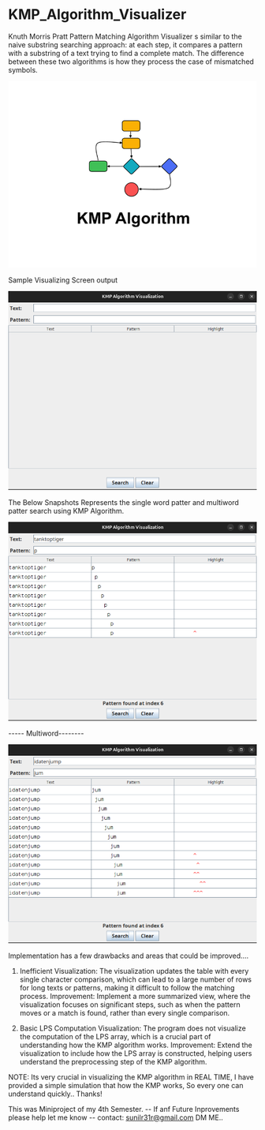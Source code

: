 # KMP_Algorithm_Visualizer
Knuth Morris Pratt Pattern Matching Algorithm Visualizer s similar to the naive substring searching approach: at each step, it compares a pattern with a substring of a text trying to find a complete match. The difference between these two algorithms is how they process the case of mismatched symbols. 

![Alt text](images/KMP.png)

Sample Visualizing Screen output

![Alt text](images/output1.png)

The Below Snapshots Represents the single word patter and multiword patter search using KMP Algorithm.

![Alt text](images/output2.png)

----- Multiword--------

![Alt text](images/output3.png)

Implementation has a few drawbacks and areas that could be improved....
1. Inefficient Visualization:
The visualization updates the table with every single character comparison, which can lead to a large number of rows for long texts or patterns, making it difficult to follow the matching process.
Improvement: Implement a more summarized view, where the visualization focuses on significant steps, such as when the pattern moves or a match is found, rather than every single comparison.

2. Basic LPS Computation Visualization:
The program does not visualize the computation of the LPS array, which is a crucial part of understanding how the KMP algorithm works.
Improvement: Extend the visualization to include how the LPS array is constructed, helping users understand the preprocessing step of the KMP algorithm.

NOTE: Its very crucial in visualizing the KMP algorithm in REAL TIME, I have provided a simple simulation that how the KMP works, So every one can understand quickly..
Thanks!

This was Miniproject of my 4th Semester.
-- If anf Future Inprovements please help let me know -- 
contact: sunilr31r@gmail.com DM ME..
